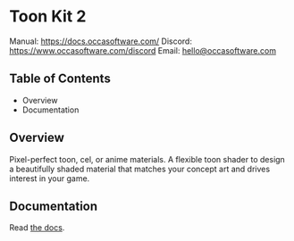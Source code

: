 # Toon Kit 2

Manual: <https://docs.occasoftware.com/>
Discord: <https://www.occasoftware.com/discord>
Email: <hello@occasoftware.com>

## Table of Contents

- Overview
- Documentation

## Overview

Pixel-perfect toon, cel, or anime materials. A flexible toon shader to design a beautifully shaded material that matches your concept art and drives interest in your game.

## Documentation

Read [the docs](https://docs.occasoftware.com/).
